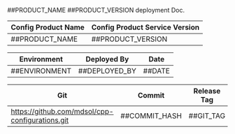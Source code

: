 ##PRODUCT_NAME   ##PRODUCT_VERSION deployment Doc.

| Config Product Name               | Config Product Service Version  | 
------------------------------------|---------------------------|
| ##PRODUCT_NAME | ##PRODUCT_VERSION         |



| Environment    | Deployed By        | Date      | 
-----------------|--------------------|-----------
| ##ENVIRONMENT | ##DEPLOYED_BY      | ##DATE   |


|Git     |Commit|Release Tag  |
|--------|------|----------|
|https://github.com/mdsol/cpp-configurations.git  |  ##COMMIT_HASH | ##GIT_TAG
